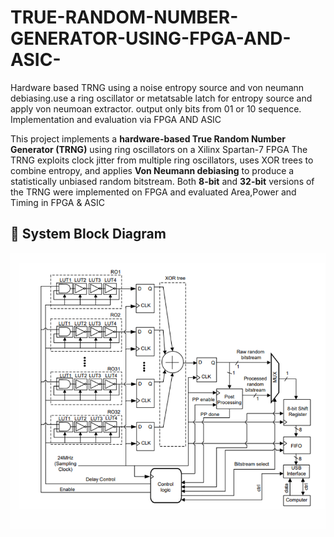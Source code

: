 # TRUE-RANDOM-NUMBER-GENERATOR-USING-FPGA-AND-ASIC-
Hardware based TRNG using a noise entropy source and von neumann debiasing.use a ring oscillator or metatsable latch for entropy source and apply von neumoan extractor. output only bits from 01 or 10 sequence. Implementation and evaluation via FPGA AND ASIC


This project implements a **hardware-based True Random Number Generator (TRNG)** using ring oscillators on a Xilinx Spartan-7 FPGA 
The TRNG exploits clock jitter from multiple ring oscillators, uses XOR trees to combine entropy, and applies **Von Neumann debiasing** to produce a statistically unbiased random bitstream. Both **8-bit** and **32-bit** versions of the TRNG were implemented on FPGA  and evaluated Area,Power and Timing in FPGA & ASIC

## 🔧 System Block Diagram

![TRNG Block Diagram](reports/block_diag.png)
